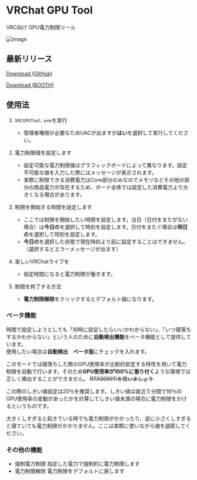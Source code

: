 # VRChat GPU Tool

VRC向け GPU電力制限ツール

![image](https://user-images.githubusercontent.com/66125537/178137285-88db6346-9aec-4277-a272-c4045582459b.png)

## 最新リリース

[Download (GitHub)](https://github.com/njm2360/VRChatGPUTool/releases/latest)

[Download (BOOTH)](https://njm2360.booth.pm/items/3993173)


## 使用法

1. `VRCGPUTool.exe`を実行
   + 管理者権限が必要なためUACが出ますが**はい**を選択して実行してください。
  
1. 電力制限値を設定します
   + 設定可能な電力制限値はグラフィックボードによって異なります。設定不可能な値を入力した際にはメッセージが表示されます。
   + 実際に制限できる消費電力はCore部分のみなのでメモリなどその他の部分の商品電力が存在するため、ボード全体では設定した消費電力より大きくなる場合があります。

1. 制限を開始する時間を設定します
   + ここでは制限を開始したい時間を設定します。当日（日付をまたがない場合）は**今日の**を選択して時刻を設定します。日付をまたぐ場合は**明日の**を選択して時刻を設定します。
   + **今日の**を選択した状態で現在時刻より前に設定することはできません。（選択するとエラーメッセージが出ます）

1. 楽しいVRChatライフを
   + 指定時間になると電力制限が働きます。
  
1. 制限を終了する方法
   + **電力制限解除**をクリックするとデフォルト値になります。

### ベータ機能

時間で設定しようとしても「何時に設定したらいいかわからない」、「いつ寝落ちするかわからない」という人のために**自動検出機能**をベータ機能として提供しています。  
使用したい場合は**自動検出　ベータ版**にチェックを入れます。  

このモードでは寝落ちした際のGPU使用率が比較的安定する特性を用いて電力制限を自動で行います。そのため**GPU使用率が100%に張り付く**ような環境では正しく検出することができません。
~~RTX3090Tiを買いましょう~~　　

この際のしきい値設定は20％を推奨します。しきい値は直近５分間で何％のGPU使用率の変動があったかを計算してしきい値未満の場合に電力制限をかけるというものです。  

大きくしすぎると起きている時でも電力制限がかかったり、逆に小さくしすぎると寝ていても電力制限がかかりません。ここは実際に使いながら値を調節してください。

### その他の機能

+ 強制電力制限
  指定した電力で強制的に電力制限します
+ 電力制限解除
  電力制限をデフォルトに戻します
